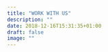 ```yaml
---
title: "WORK WITH US"
description: ""
date: 2018-12-16T15:31:35+01:00
draft: false
image: ""
---
```


